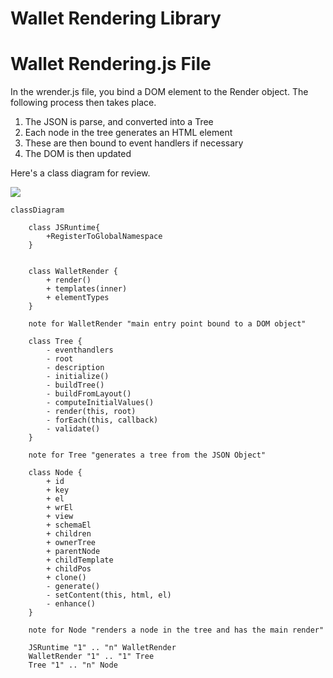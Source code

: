 # Wallet Rendering Library

# Wallet Rendering.js File

In the wrender.js file, you bind a DOM element to the Render object. The
following process then takes place.

1. The JSON is parse, and converted into a Tree
2. Each node in the tree generates an HTML element
3. These are then bound to event handlers if necessary
4. The DOM is then updated

Here's a class diagram for review.

![](https://i.imgur.com/zZvcKDj.png)

```mermaid
classDiagram

    class JSRuntime{
        +RegisterToGlobalNamespace
    }


    class WalletRender {
        + render()
        + templates(inner)
        + elementTypes
    }

    note for WalletRender "main entry point bound to a DOM object"

    class Tree {
        - eventhandlers
        - root
        - description
        - initialize()
        - buildTree()
        - buildFromLayout()
        - computeInitialValues()
        - render(this, root)
        - forEach(this, callback)
        - validate()
    }

    note for Tree "generates a tree from the JSON Object"

    class Node {
        + id
        + key
        + el
        + wrEl
        + view
        + schemaEl
        + children
        + ownerTree
        + parentNode
        + childTemplate
        + childPos
        + clone()
        - generate()
        - setContent(this, html, el)
        - enhance()
    }

    note for Node "renders a node in the tree and has the main render"

    JSRuntime "1" .. "n" WalletRender
    WalletRender "1" .. "1" Tree
    Tree "1" .. "n" Node

```
